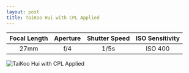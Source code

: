 ```yaml
---
layout: post
title: TaiKoo Hui with CPL Applied
---
```


| Focal Length | Aperture | Shutter Speed | ISO Sensitivity |
|:------------:|:--------:|:-------------:|:---------------:|
| 27mm         | f/4      | 1/5s          | ISO 400         |

![TaiKoo Hui with CPL Applied](https://github.com/comacros/comacros.github.io/raw/master/images/DSC_0405.JPG)

